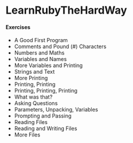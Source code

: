 # LearnRubyTheHardWay

#### Exercises
* A Good First Program
* Comments and Pound (#) Characters
* Numbers and Maths
* Variables and Names
* More Variables and Printing
* Strings and Text
* More Printing
* Printing, Printing
* Printing, Printing, Printing
* What was that?
* Asking Questions
* Parameters, Unpacking, Variables
* Prompting and Passing
* Reading Files
* Reading and Writing Files
* More Files
